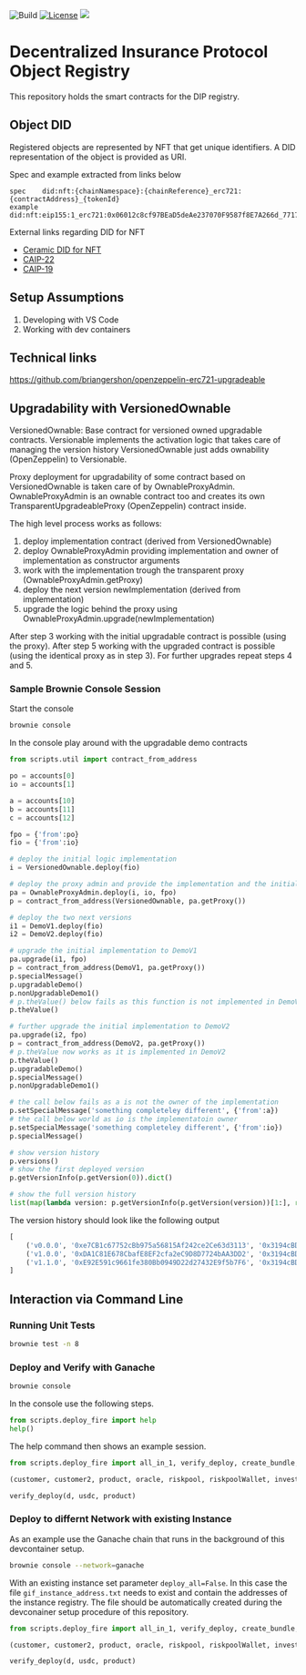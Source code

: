 ![Build](https://github.com/etherisc/depeg-contracts/actions/workflows/build.yml/badge.svg)
[![License](https://img.shields.io/badge/License-Apache_2.0-blue.svg)](https://opensource.org/licenses/Apache-2.0)
[![](https://dcbadge.vercel.app/api/server/cVsgakVG4R?style=flat)](https://discord.gg/Qb6ZjgE8)

# Decentralized Insurance Protocol Object Registry

This repository holds the smart contracts for the DIP registry.

## Object DID

Registered objects are represented by NFT that get unique identifiers.
A DID representation of the object is provided as URI.

Spec and example extracted from links below
```
spec    did:nft:{chainNamespace}:{chainReference}_erc721:{contractAddress}_{tokenId}
example did:nft:eip155:1_erc721:0x06012c8cf97BEaD5deAe237070F9587f8E7A266d_771769
```

External links regarding DID for NFT
* [Ceramic DID for NFT](https://github.com/ceramicnetwork/nft-did-resolver)
* [CAIP-22](https://github.com/ChainAgnostic/CAIPs/blob/master/CAIPs/caip-22.md)
* [CAIP-19](https://github.com/ChainAgnostic/namespaces/blob/main/eip155/caip19.md)

## Setup Assumptions

1. Developing with VS Code
2. Working with dev containers

## Technical links

https://github.com/briangershon/openzeppelin-erc721-upgradeable

## Upgradability with VersionedOwnable

VersionedOwnable: Base contract for versioned owned upgradable contracts. 
Versionable implements the activation logic that takes care of managing the version history
VersionedOwnable just adds ownability (OpenZeppelin) to Versionable.

Proxy deployment for upgradability of some contract based on VersionedOwnable is taken care of by OwnableProxyAdmin.
OwnableProxyAdmin is an ownable contract too and creates its own TransparentUpgradeableProxy (OpenZeppelin) contract inside.

The high level process works as follows:
1. deploy implementation contract (derived from VersionedOwnable)
1. deploy OwnableProxyAdmin providing implementation and owner of implementation as constructor arguments
1. work with the implementation trough the transparent proxy (OwnableProxyAdmin.getProxy)
1. deploy the next version newImplementation (derived from implementation)
1. upgrade the logic behind the proxy using OwnableProxyAdmin.upgrade(newImplementation)

After step 3 working with the initial upgradable contract is possible (using the proxy).
After step 5 working with the upgraded contract is possible (using the identical proxy as in step 3).
For further upgrades repeat steps 4 and 5.

### Sample Brownie Console Session

Start the console
```bash
brownie console
```

In the console play around with the upgradable demo contracts
```python
from scripts.util import contract_from_address

po = accounts[0]
io = accounts[1]

a = accounts[10]
b = accounts[11]
c = accounts[12]

fpo = {'from':po}
fio = {'from':io}

# deploy the initial logic implementation
i = VersionedOwnable.deploy(fio)

# deploy the proxy admin and provide the implementation and the initial owner for the implementation
pa = OwnableProxyAdmin.deploy(i, io, fpo)
p = contract_from_address(VersionedOwnable, pa.getProxy())

# deploy the two next versions
i1 = DemoV1.deploy(fio)
i2 = DemoV2.deploy(fio)

# upgrade the initial implementation to DemoV1
pa.upgrade(i1, fpo)
p = contract_from_address(DemoV1, pa.getProxy())
p.specialMessage()
p.upgradableDemo()
p.nonUpgradableDemo1()
# p.theValue() below fails as this function is not implemented in DemoV1
p.theValue()

# further upgrade the initial implementation to DemoV2
pa.upgrade(i2, fpo)
p = contract_from_address(DemoV2, pa.getProxy())
# p.theValue now works as it is implemented in DemoV2
p.theValue()
p.upgradableDemo()
p.specialMessage()
p.nonUpgradableDemo1()

# the call below fails as a is not the owner of the implementation
p.setSpecialMessage('something completeley different', {'from':a})
# the call below world as io is the implementatoin owner
p.setSpecialMessage('something completeley different', {'from':io})
p.specialMessage()

# show version history
p.versions()
# show the first deployed version
p.getVersionInfo(p.getVersion(0)).dict()

# show the full version history
list(map(lambda version: p.getVersionInfo(p.getVersion(version))[1:], range(p.versions())))
```

The version history should look like the following output
```python
[
    ('v0.0.0', '0xe7CB1c67752cBb975a56815Af242ce2Ce63d3113', '0x3194cBDC3dbcd3E11a07892e7bA5c3394048Cc87', 2, 1675978743), 
    ('v1.0.0', '0xDA1C81E678CbafE8EF2cfa2eC9D8D7724bAA3DD2', '0x3194cBDC3dbcd3E11a07892e7bA5c3394048Cc87', 5, 1675978752), 
    ('v1.1.0', '0xE92E591c9661fe380Bb0949D22d27432E9f5b7F6', '0x3194cBDC3dbcd3E11a07892e7bA5c3394048Cc87', 6, 1675978780)
]
```

## Interaction via Command Line

### Running Unit Tests

```bash
brownie test -n 8
```

### Deploy and Verify with Ganache

```bash
brownie console
```

In the console use the following steps.

```python
from scripts.deploy_fire import help
help()
```

The help command then shows an example session.
```python
from scripts.deploy_fire import all_in_1, verify_deploy, create_bundle, create_policy, help

(customer, customer2, product, oracle, riskpool, riskpoolWallet, investor, usdc, instance, instanceService, instanceOperator, bundleId, processId, d) = all_in_1(deploy_all=True)

verify_deploy(d, usdc, product)
```

### Deploy to differnt Network with existing Instance

As an example use the Ganache chain that runs in the background of this devcontainer setup.

```bash
brownie console --network=ganache
```

With an existing instance set parameter `deploy_all=False`.
In this case the file `gif_instance_address.txt` needs to exist and contain the addresses of the instance registry.
The file should be automatically created during the devconainer setup procedure of this repository.

```python
from scripts.deploy_fire import all_in_1, verify_deploy, create_bundle, create_policy, help

(customer, customer2, product, oracle, riskpool, riskpoolWallet, investor, usdc, instance, instanceService, instanceOperator, bundleId, processId, d) = all_in_1(deploy_all=False)

verify_deploy(d, usdc, product)
```
